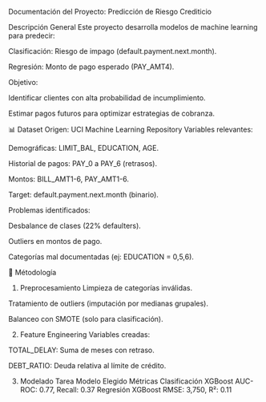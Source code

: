 Documentación del Proyecto: Predicción de Riesgo Crediticio

Descripción General
Este proyecto desarrolla modelos de machine learning para predecir:

Clasificación: Riesgo de impago (default.payment.next.month).

Regresión: Monto de pago esperado (PAY_AMT4).

Objetivo:

Identificar clientes con alta probabilidad de incumplimiento.

Estimar pagos futuros para optimizar estrategias de cobranza.

📊 Dataset
Origen: UCI Machine Learning Repository
Variables relevantes:

Demográficas: LIMIT_BAL, EDUCATION, AGE.

Historial de pagos: PAY_0 a PAY_6 (retrasos).

Montos: BILL_AMT1-6, PAY_AMT1-6.

Target: default.payment.next.month (binario).

Problemas identificados:

Desbalance de clases (22% defaulters).

Outliers en montos de pago.

Categorías mal documentadas (ej: EDUCATION = 0,5,6).

🚀 Métodología
1. Preprocesamiento
Limpieza de categorías inválidas.

Tratamiento de outliers (imputación por medianas grupales).

Balanceo con SMOTE (solo para clasificación).

2. Feature Engineering
Variables creadas:

TOTAL_DELAY: Suma de meses con retraso.

DEBT_RATIO: Deuda relativa al límite de crédito.


3. Modelado
Tarea	Modelo Elegido	Métricas
Clasificación	XGBoost	AUC-ROC: 0.77, Recall: 0.37
Regresión	XGBoost	RMSE: 3,750, R²: 0.11
